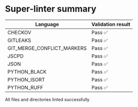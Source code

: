 # Super-linter summary

| Language                   | Validation result |
| -------------------------- | ----------------- |
| CHECKOV                    | Pass ✅           |
| GITLEAKS                   | Pass ✅           |
| GIT_MERGE_CONFLICT_MARKERS | Pass ✅           |
| JSCPD                      | Pass ✅           |
| JSON                       | Pass ✅           |
| PYTHON_BLACK               | Pass ✅           |
| PYTHON_ISORT               | Pass ✅           |
| PYTHON_RUFF                | Pass ✅           |

All files and directories linted successfully
